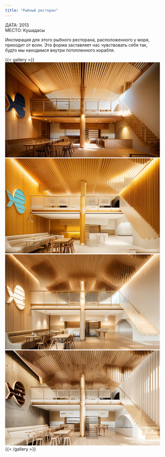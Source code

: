 ```yaml
---
title: "Рыбный ресторан"
---
```

ДАТА: 2013  
МЕСТО: Кушадасы  

Инспирация для этого рыбного ресторана, расположенного у моря, приходит от волн. Эта форма заставляет нас чувствовать себя так, будто мы находимся внутри потопленного корабля.


{{< gallery >}}
<img src="fish_rest_01.png" class="grid-w50 md:grid-w33 xl:grid-w25" />
<img src="fish_rest_02.png" class="grid-w50 md:grid-w33 xl:grid-w25" />
<img src="fish_rest_03.png" class="grid-w50 md:grid-w33 xl:grid-w25" />
<img src="featured.png" class="grid-w50 md:grid-w33 xl:grid-w25" />
{{< /gallery >}}
